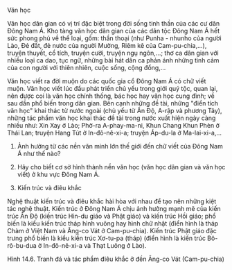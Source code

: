 Văn học

Văn học dân gian có vị trí đặc biệt trong đời sống tinh thần của các cư dân Đông Nam Á. Kho tàng văn học dân gian của các dân tộc Đông Nam Á hết sức phong phú về thể loại, gồm: thần thoại (như Punha - nhunho của người Lào, Đẻ đất, đẻ nước của người Mường, Riêm kê của Cam-pu-chia,...), truyện thuyết, cổ tích, truyện cười, truyện ngụ ngôn,...; thơ ca dân gian với nhiều loại ca dao, tục ngữ, những bài hát dân ca phản ánh những tình cảm của con người với thiên nhiên, cuộc sống, cộng đồng,...

Văn học viết ra đời muộn do các quốc gia cổ Đông Nam Á có chữ viết muộn. Văn học viết lúc đầu phát triển chủ yếu trong giới quý tộc, quan lại, nên được coi là văn học chính thống, bác học hay văn học cung đình; về sau dần phổ biến trong dân gian. Bên cạnh những đề tài, những "điển tích văn học" khai thác từ nước ngoài (chủ yếu từ Ấn Độ, A-rập và phương Tây), những tác phẩm văn học khai thác đề tài trong nước xuất hiện ngày càng nhiều như: Xin Xay ở Lào; Phờ-ra A-phay-ma-ni, Khun Chang Khun Phèn ở Thái Lan; truyện Hang Tút ở In-đô-nê-xi-a; truyện Áp-du-la ở Ma-lai-xi-a,...

1. Ảnh hưởng từ các nền văn minh lớn thế giới đến chữ viết của Đông Nam Á như thế nào?
2. Hãy cho biết cơ sở hình thành nền văn học (văn học dân gian và văn học viết) ở khu vực Đông Nam Á.

3. Kiến trúc và điêu khắc

Nghệ thuật kiến trúc và điêu khắc hài hòa với nhau để tạo nên những kiệt tác nghệ thuật. Kiến trúc ở Đông Nam Á chịu ảnh hưởng mạnh mẽ của kiến trúc Ấn Độ (kiến trúc Hin-du giáo và Phật giáo) và kiến trúc Hồi giáo; phổ biến là kiểu kiến trúc tháp hình vuông hay hình chữ nhật (điển hình là tháp Chàm ở Việt Nam và Ăng-co Vát ở Cam-pu-chia). Kiến trúc Phật giáo đặc trưng phổ biến là kiểu kiến trúc Xơ-tu-pa (tháp) (điển hình là kiến trúc Bô-rô-bu-dua ở In-đô-nê-xi-a và Thạt Luông ở Lào).

Hình 14.6. Tranh đá và tác phẩm điêu khắc ở đền Ăng-co Vát (Cam-pu-chia)